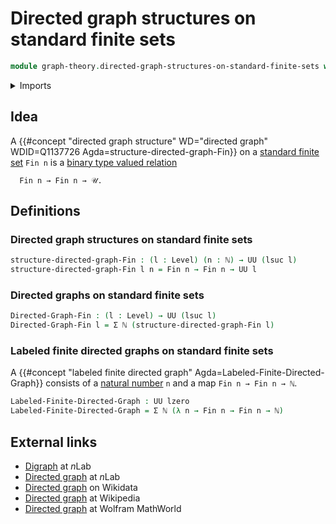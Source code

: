 # Directed graph structures on standard finite sets

```agda
module graph-theory.directed-graph-structures-on-standard-finite-sets where
```

<details><summary>Imports</summary>

```agda
open import elementary-number-theory.natural-numbers

open import foundation.dependent-pair-types
open import foundation.universe-levels

open import univalent-combinatorics.standard-finite-types
```

</details>

## Idea

A
{{#concept "directed graph structure" WD="directed graph" WDID=Q1137726 Agda=structure-directed-graph-Fin}}
on a [standard finite set](univalent-combinatorics.standard-finite-types.md)
`Fin n` is a [binary type valued relation](foundation.binary-relations.md)

```text
  Fin n → Fin n → 𝒰.
```

## Definitions

### Directed graph structures on standard finite sets

```agda
structure-directed-graph-Fin : (l : Level) (n : ℕ) → UU (lsuc l)
structure-directed-graph-Fin l n = Fin n → Fin n → UU l
```

### Directed graphs on standard finite sets

```agda
Directed-Graph-Fin : (l : Level) → UU (lsuc l)
Directed-Graph-Fin l = Σ ℕ (structure-directed-graph-Fin l)
```

### Labeled finite directed graphs on standard finite sets

A
{{#concept "labeled finite directed graph" Agda=Labeled-Finite-Directed-Graph}}
consists of a [natural number](elementary-number-theory.natural-numbers.md) `n`
and a map `Fin n → Fin n → ℕ`.

```agda
Labeled-Finite-Directed-Graph : UU lzero
Labeled-Finite-Directed-Graph = Σ ℕ (λ n → Fin n → Fin n → ℕ)
```

## External links

- [Digraph](https://ncatlab.org/nlab/show/digraph) at $n$Lab
- [Directed graph](https://ncatlab.org/nlab/show/directed+graph) at $n$Lab
- [Directed graph](https://www.wikidata.org/entity/Q1137726) on Wikidata
- [Directed graph](https://en.wikipedia.org/wiki/Directed_graph) at Wikipedia
- [Directed graph](https://mathworld.wolfram.com/DirectedGraph.html) at Wolfram
  MathWorld
